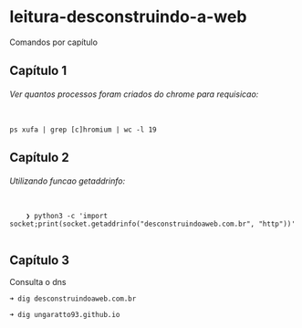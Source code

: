 # leitura-desconstruindo-a-web

Comandos por capítulo

<h2>Capítulo 1</h2>

<h6>Ver quantos processos foram criados do chrome para requisicao:
</h6>
  <code>
ps xufa | grep [c]hromium | wc -l 19
</code>

<h2>Capítulo 2</h2>

<h6>Utilizando funcao getaddrinfo:
</h6>
  <code>
    ❯ python3 -c 'import socket;print(socket.getaddrinfo("desconstruindoaweb.com.br", "http"))'
  </code>

<h2>Capítulo 3</h2>
<p>Consulta o dns</p>
<p>
  <code>➜ dig desconstruindoaweb.com.br</code>
</p>
<p>
  <code>➜ dig ungaratto93.github.io</code>
</p>
